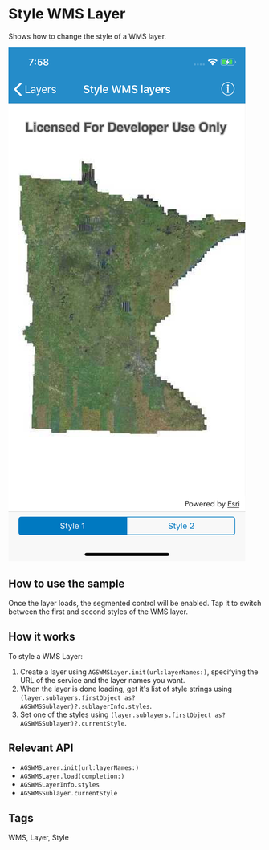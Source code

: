 # Style WMS Layer

Shows how to change the style of a WMS layer.

![](image1.png)

## How to use the sample

Once the layer loads, the segmented control will be enabled. Tap it to switch between the first and second styles of the WMS layer.

## How it works

To style a WMS Layer:

1. Create a layer using `AGSWMSLayer.init(url:layerNames:)`, specifying the URL of the service and the layer names you want.
2. When the layer is done loading, get it's list of style strings using `(layer.sublayers.firstObject as? AGSWMSSublayer)?.sublayerInfo.styles`.
3. Set one of the styles using `(layer.sublayers.firstObject as? AGSWMSSublayer)?.currentStyle`.

## Relevant API

* `AGSWMSLayer.init(url:layerNames:)`
* `AGSWMSLayer.load(completion:)`
* `AGSWMSLayerInfo.styles`
* `AGSWMSSublayer.currentStyle`

## Tags

WMS, Layer, Style
